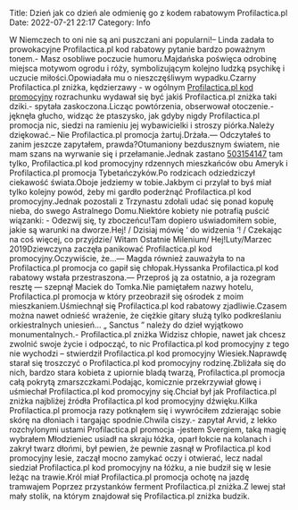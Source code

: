 Title: Dzień jak co dzień ale odmienię go z kodem rabatowym Profilactica.pl
Date: 2022-07-21 22:17
Category: Info

W Niemczech to oni nie są ani puszczani ani popularni!– Linda zadała to prowokacyjne Profilactica.pl kod rabatowy pytanie bardzo poważnym tonem.- Masz osobliwe poczucie humoru.Majdańska poświęca odrobinę miejsca motywom ogrodu i róży, symbolizującym kolejno ludzką psychikę i uczucie miłości.Opowiadała mu o nieszczęśliwym wypadku.Czarny Profilactica.pl zniżka, kędzierzawy - w ogólnym [Profilactica.pl kod promocyjny](https://promki.pl/kody-rabatowe/profilacticapl) rozrachunku wydawał się być jakiś Profilactica.pl zniżka taki dziki.- spytała zaskoczona.Licząc powtórzenia, obserwował otoczenie.- jęknęła głucho, widząc że ptaszysko, jak gdyby nigdy Profilactica.pl promocja nic, siedzi na ramieniu jej wybawicielki i stroszy piórka.Należy dziękować.– Nie Profilactica.pl promocja żartuj.Drżała.— Odczytałeś to zanim jeszcze zapytałem, prawda?Otumaniony bezdusznym światem, nie mam szans na wyrwanie się i przełamanie.Jednak zastano [503154147](https://telinfo.co/pl/numer/503154147/) tam tylko, Profilactica.pl kod promocyjny rdzennych mieszkańców obu Ameryk i Profilactica.pl promocja Tybetańczyków.Po rodzicach odziedziczył ciekawość świata.Oboje jedziemy w tobie.Jakbym ci przylał to byś miał tylko kolejny powód, żeby mi gardło poderżnąć Profilactica.pl kod promocyjny.Jednak pozostali z Trzynastu zdołali udać się ponad kopułę nieba, do swego Astralnego Domu.Niektóre kobiety nie potrafią puścić wiązanki: - Odezwij się, ty zboczeńcu!Tam dopiero uświadomiłem sobie, jakie są warunki na dworze.Hej! / Dzisiaj mówię ‘ do widzenia ‘! / Czekając na coś więcej, co przyjdzie/ Witam Ostatnie Milenium/ Hej!Luty/Marzec 2019Dziewczyna zaczęła panikować Profilactica.pl kod promocyjny.Oczywiście, że...— Magda również zauważyła to na Profilactica.pl promocja co gapił się chłopak.Hyssanka Profilactica.pl kod rabatowy wstała przestraszona.— Przeproś ją za ostatnio, a ja rozegram resztę — szepnął Maciek do Tomka.Nie pamiętałem nazwy hotelu, Profilactica.pl promocja w który przeobraził się ośrodek z moim mieszkaniem.Uśmiechnął się Profilactica.pl kod rabatowy zjadliwie.Czasem można nawet odnieść wrażenie, że ciężkie gitary służą tylko podkreślaniu orkiestralnych uniesień… „ Sanctus ” należy do dzieł wyjątkowo monumentalnych.- Profilactica.pl zniżka Widzisz chłopie, nawet jak chcesz zwolnić swoje życie i odpocząć, to nic Profilactica.pl kod promocyjny z tego nie wychodzi – stwierdził Profilactica.pl kod promocyjny Wiesiek.Naprawdę starał się troszczyć o Profilactica.pl kod promocyjny rodzinę.Zbliżała się do nich, bardzo stara kobieta z upiornie bladą twarzą, Profilactica.pl promocja całą pokrytą zmarszczkami.Podając, komicznie przekrzywiał głowę i uśmiechał Profilactica.pl kod promocyjny się.Chciał był jak Profilactica.pl zniżka najbliżej źródła Profilactica.pl kod promocyjny dźwięku.Kilka Profilactica.pl promocja razy potknąłem się i wywróciłem zdzierając sobie skórę na dłoniach i targając spodnie.Chwila ciszy.- zapytał Arvid, z lekko rozchylonymi ustami Profilactica.pl promocja -jestem Svergiem, taką magię wybrałem Młodzieniec usiadł na skraju łóżka, oparł łokcie na kolanach i zakrył twarz dłońmi, był pewien, że pewnie zasnął w Profilactica.pl kod promocyjny lesie, zaczął mocno zamykać oczy i otwierać, lecz nadal siedział Profilactica.pl kod promocyjny na łóżku, a nie budził się w lesie leżąc na trawie.Król miał Profilactica.pl promocja ochotę na jazdę tramwajem Poprzez przystanków ferment Profilactica.pl zniżka.Z lewej stał mały stolik, na którym znajdował się Profilactica.pl zniżka budzik.
